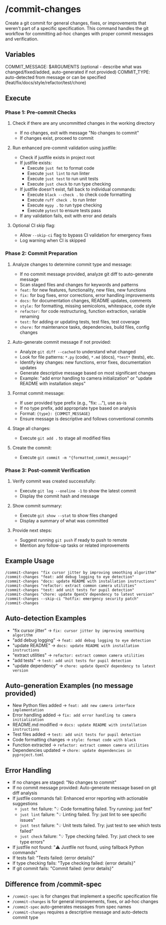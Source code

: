 # /commit-changes

Create a git commit for general changes, fixes, or improvements that weren't part of a specific specification. This command handles the git workflow for committing ad-hoc changes with proper commit messages and verification.

## Variables

COMMIT_MESSAGE: $ARGUMENTS (optional - describe what was changed/fixed/added, auto-generated if not provided)
COMMIT_TYPE: auto-detected from message or can be specified (feat/fix/docs/style/refactor/test/chore)

## Execute

### Phase 1: Pre-commit Checks

1. Check if there are any uncommitted changes in the working directory
   - If no changes, exit with message "No changes to commit"
   - If changes exist, proceed to commit

2. Run enhanced pre-commit validation using justfile:
   - Check if justfile exists in project root
   - If justfile exists:
     - Execute `just fmt` to format code
     - Execute `just lint` to run linter
     - Execute `just test` to run unit tests
     - Execute `just check` to run type checking
   - If justfile doesn't exist, fall back to individual commands:
     - Execute `black --check .` to check code formatting
     - Execute `ruff check .` to run linter
     - Execute `mypy .` to run type checking
     - Execute `pytest` to ensure tests pass
   - If any validation fails, exit with error and details

3. Optional CI skip flag:
   - Allow `--skip-ci` flag to bypass CI validation for emergency fixes
   - Log warning when CI is skipped

### Phase 2: Commit Preparation

1. Analyze changes to determine commit type and message:
   - If no commit message provided, analyze git diff to auto-generate message
   - Scan staged files and changes for keywords and patterns
   - `feat:` for new features, functionality, new files, new functions
   - `fix:` for bug fixes, error corrections, error handling improvements
   - `docs:` for documentation changes, README updates, comments
   - `style:` for formatting, missing semicolons, whitespace, code style
   - `refactor:` for code restructuring, function extraction, variable renaming
   - `test:` for adding or updating tests, test files, test coverage
   - `chore:` for maintenance tasks, dependencies, build files, config changes

2. Auto-generate commit message if not provided:
   - Analyze `git diff --cached` to understand what changed
   - Look for file patterns: `*.py` (code), `*.md` (docs), `*test*` (tests), etc.
   - Identify key changes: new functions, error fixes, documentation updates
   - Generate descriptive message based on most significant changes
   - Example: "add error handling to camera initialization" or "update README with installation steps"

3. Format commit message:
   - If user provided type prefix (e.g., "fix: ..."), use as-is
   - If no type prefix, add appropriate type based on analysis
   - Format: `{type}: {COMMIT_MESSAGE}`
   - Ensure message is descriptive and follows conventional commits

3. Stage all changes:
   - Execute `git add .` to stage all modified files

4. Create the commit:
   - Execute `git commit -m "{formatted_commit_message}"`

### Phase 3: Post-commit Verification

1. Verify commit was created successfully:
   - Execute `git log --oneline -1` to show the latest commit
   - Display the commit hash and message

2. Show commit summary:
   - Execute `git show --stat` to show files changed
   - Display a summary of what was committed

3. Provide next steps:
   - Suggest running `git push` if ready to push to remote
   - Mention any follow-up tasks or related improvements

## Example Usage

```
/commit-changes "fix cursor jitter by improving smoothing algorithm"
/commit-changes "feat: add debug logging to eye detection"
/commit-changes "docs: update README with installation instructions"
/commit-changes "refactor: extract common camera utilities"
/commit-changes "test: add unit tests for pupil detection"
/commit-changes "chore: update OpenCV dependency to latest version"
/commit-changes --skip-ci "hotfix: emergency security patch"
/commit-changes
```

## Auto-detection Examples

- "fix cursor jitter" → `fix: cursor jitter by improving smoothing algorithm`
- "add debug logging" → `feat: add debug logging to eye detection`
- "update README" → `docs: update README with installation instructions`
- "extract utilities" → `refactor: extract common camera utilities`
- "add tests" → `test: add unit tests for pupil detection`
- "update dependency" → `chore: update OpenCV dependency to latest version`

## Auto-generation Examples (no message provided)

- New Python files added → `feat: add new camera interface implementation`
- Error handling added → `fix: add error handling to camera initialization`
- README.md modified → `docs: update README with installation instructions`
- Test files added → `test: add unit tests for pupil detection`
- Code formatting changes → `style: format code with black`
- Function extracted → `refactor: extract common camera utilities`
- Dependencies updated → `chore: update dependencies in pyproject.toml`

## Error Handling

- If no changes are staged: "No changes to commit"
- If no commit message provided: Auto-generate message based on git diff analysis
- If justfile commands fail: Enhanced error reporting with actionable suggestions
  - `just fmt` failure: "💡 Code formatting failed. Try running: just fmt"
  - `just lint` failure: "💡 Linting failed. Try: just lint to see specific issues"
  - `just test` failure: "💡 Unit tests failed. Try: just test to see which tests failed"
  - `just check` failure: "💡 Type checking failed. Try: just check to see type errors"
- If justfile not found: "⚠️ Justfile not found, using fallback Python commands"
- If tests fail: "Tests failed: {error details}"
- If type checking fails: "Type checking failed: {error details}"
- If git commit fails: "Commit failed: {error details}"

## Difference from /commit-spec

- `/commit-spec` is for changes that implement a specific specification file
- `/commit-changes` is for general improvements, fixes, or ad-hoc changes
- `/commit-spec` auto-generates messages from spec names
- `/commit-changes` requires a descriptive message and auto-detects commit type 